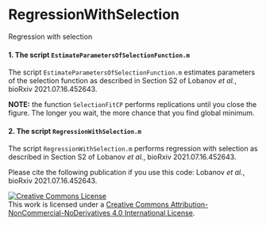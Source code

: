 # RegressionWithSelection
Regression with selection

#### 1. The script `EstimateParametersOfSelectionFunction.m`
The script `EstimateParametersOfSelectionFunction.m` estimates parameters of the selection function as described in Section S2 of Lobanov *et al.*, bioRxiv 2021.07.16.452643.

**NOTE:** the function `SelectionFitCP` performs replications until you close the figure. The longer you wait, the more chance that you find global minimum.

#### 2. The script `RegressionWithSelection.m`
The script `RegressionWithSelection.m` performs regression with selection as described in Section S2 of Lobanov *et al.*, bioRxiv 2021.07.16.452643.

Please cite the following publication if you use this code:
Lobanov *et al.*, bioRxiv 2021.07.16.452643.

<a rel="license" href="http://creativecommons.org/licenses/by-nc-nd/4.0/"><img alt="Creative Commons License" style="border-width:0" src="https://i.creativecommons.org/l/by-nc-nd/4.0/88x31.png" /></a><br />This work is licensed under a <a rel="license" href="http://creativecommons.org/licenses/by-nc-nd/4.0/">Creative Commons Attribution-NonCommercial-NoDerivatives 4.0 International License</a>.
